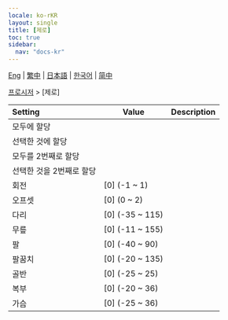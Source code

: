 ```yaml
---
locale: ko-rKR
layout: single
title: [제로]
toc: true
sidebar:
  nav: "docs-kr"
---
```

[Eng](/dancexr/menu/2025.4/motion/zero) | [繁中](/tw/dancexr/menu/2025.4/motion/zero) | [日本語](/jp/dancexr/menu/2025.4/motion/zero) | [한국어](/kr/dancexr/menu/2025.4/motion/zero) | [简中](/zh/dancexr/menu/2025.4/motion/zero)

[프로시저](../menu#프로시저) > [제로]



| Setting | Value | Description |
| :--- | --- | :--- |
| 모두에 할당 || 
| 선택한 것에 할당 || 
| 모두를 2번째로 할당 || 
| 선택한 것을 2번째로 할당 || 
| 회전 | [0] (-1 ~ 1) | 
| 오프셋 | [0] (0 ~ 2) | 
| 다리 | [0] (-35 ~ 115) | 
| 무릎 | [0] (-11 ~ 155) | 
| 팔 | [0] (-40 ~ 90) | 
| 팔꿈치 | [0] (-20 ~ 135) | 
| 골반 | [0] (-25 ~ 25) | 
| 복부 | [0] (-20 ~ 36) | 
| 가슴 | [0] (-25 ~ 36) | 
